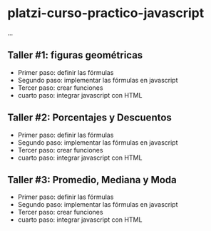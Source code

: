 # platzi-curso-practico-javascript

...

## Taller #1: figuras geométricas

- Primer paso: definir las fórmulas
- Segundo paso: implementar las fórmulas en javascript
- Tercer paso: crear funciones
- cuarto paso: integrar javascript con HTML

## Taller #2: Porcentajes y Descuentos

- Primer paso: definir las fórmulas
- Segundo paso: implementar las fórmulas en javascript
- Tercer paso: crear funciones
- cuarto paso: integrar javascript con HTML

## Taller #3: Promedio, Mediana y Moda

- Primer paso: definir las fórmulas
- Segundo paso: implementar las fórmulas en javascript
- Tercer paso: crear funciones
- cuarto paso: integrar javascript con HTML